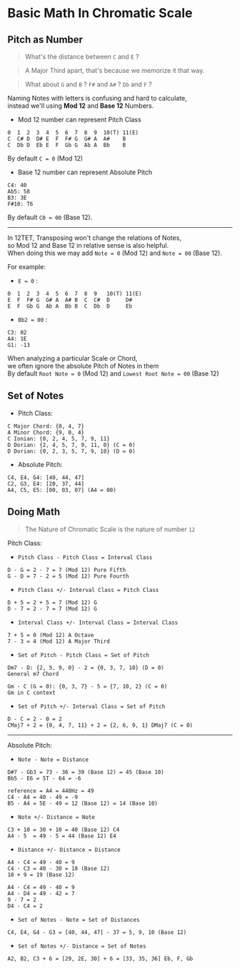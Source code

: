 # Basic Math In Chromatic Scale

## Pitch as Number

> What's the distance between `C` and `E` ?   

> A Major Third apart, that's because we memorize it that way.

> What about `G` and `B` ? `F#` and `A#` ? `Db` and `F` ?

Naming Notes with letters is confusing and hard to calculate,  
instead we'll using **Mod 12** and **Base 12** Numbers.

- Mod 12 number can represent Pitch Class

~~~
0  1  2  3  4  5  6  7  8  9  10(T) 11(E)  
C  C# D  D# E  F  F# G  G# A  A#    B
C  Db D  Eb E  F  Gb G  Ab A  Bb    B
~~~

By default `C = 0` (Mod 12)

- Base 12 number can represent Absolute Pitch

~~~
C4: 40
Ab5: 58
B3: 3E
F#10: T6
~~~

By default `C0 = 00` (Base 12).  

---

In 12TET, Transposing won't change the relations of Notes,    
so Mod 12 and Base 12 in relative sense is also helpful.  
When doing this we may add `Note = 0` (Mod 12) and `Note = 00` (Base 12). 

For example:

- `E = 0` :

~~~
0  1  2  3  4  5  6  7  8  9   10(T) 11(E)  
E  F  F# G  G# A  A# B  C  C#  D     D# 
E  F  Gb G  Ab A  Bb B  C  Db  D     Eb 
~~~

- `Bb2 = 00` :

~~~
C3: 02
A4: 1E
G1: -13
~~~

When analyzing a particular Scale or Chord,  
we often ignore the absolute Pitch of Notes in them  
By default `Root Note = 0` (Mod 12) and `Lowest Root Note = 00` (Base 12)

## Set of Notes

- Pitch Class:

~~~
C Major Chord: {0, 4, 7}
A Minor Chord: {9, 0, 4}
C Ionian: {0, 2, 4, 5, 7, 9, 11}
D Dorian: {2, 4, 5, 7, 9, 11, 0} (C = 0)
D Dorian: {0, 2, 3, 5, 7, 9, 10} (D = 0)
~~~

- Absolute Pitch:

~~~
C4, E4, G4: [40, 44, 47]
C2, G3, E4: [20, 37, 44]
A4, C5, E5: [00, 03, 07] (A4 = 00)
~~~

## Doing Math 

> The Nature of Chromatic Scale is the nature of number `12`

Pitch Class:

- `Pitch Class - Pitch Class = Interval Class`

~~~
D - G = 2 - 7 = 7 (Mod 12) Pure Fifth
G - D = 7 - 2 = 5 (Mod 12) Pure Fourth
~~~

- `Pitch Class +/- Interval Class = Pitch Class`

~~~
D + 5 = 2 + 5 = 7 (Mod 12) G
D - 7 = 2 - 7 = 7 (Mod 12) G
~~~

- `Interval Class +/- Interval Class = Interval Class`

~~~
7 + 5 = 0 (Mod 12) A Octave
7 - 3 = 4 (Mod 12) A Major Third
~~~

- `Set of Pitch - Pitch Class = Set of Pitch`

~~~
Dm7 - D: {2, 5, 9, 0} - 2 = {0, 3, 7, 10} (D = 0) 
General m7 Chord 

Gm - C (G = 0): {0, 3, 7} - 5 = {7, 10, 2} (C = 0)
Gm in C context
~~~

- `Set of Pitch +/- Interval Class = Set of Pitch`

~~~
D - C = 2 - 0 = 2
CMaj7 + 2 = {0, 4, 7, 11} + 2 = {2, 6, 9, 1} DMaj7 (C = 0)
~~~

---

Absolute Pitch:

- `Note - Note = Distance`

~~~
D#7 - Gb3 = 73 - 36 = 39 (Base 12) = 45 (Base 10)
Bb5 - E6 = 5T - 64 = -6

reference = A4 = 440Hz = 49
C4 - A4 = 40 - 49 = -9
B5 - A4 = 5E - 49 = 12 (Base 12) = 14 (Base 10)
~~~

- `Note +/- Distance = Note`

~~~
C3 + 10 = 30 + 10 = 40 (Base 12) C4
A4 - 5  = 49 - 5 = 44 (Base 12) E4
~~~

- `Distance +/- Distance = Distance`

~~~
A4 - C4 = 49 - 40 = 9
C4 - C3 = 40 - 30 = 10 (Base 12)
10 + 9 = 19 (Base 12)

A4 - C4 = 49 - 40 = 9
A4 - D4 = 49 - 42 = 7
9 - 7 = 2
D4 - C4 = 2
~~~

- `Set of Notes - Note = Set of Distances`

~~~
C4, E4, G4 - G3 = [40, 44, 47] - 37 = 5, 9, 10 (Base 12)
~~~

- `Set of Notes +/- Distance = Set of Notes`

~~~
A2, B2, C3 + 6 = [29, 2E, 30] + 6 = [33, 35, 36] Eb, F, Gb
~~~